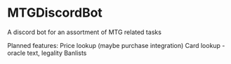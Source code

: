 # MTGDiscordBot
A discord bot for an assortment of MTG related tasks


Planned features:
Price lookup (maybe purchase integration)
Card lookup - oracle text, legality
Banlists
